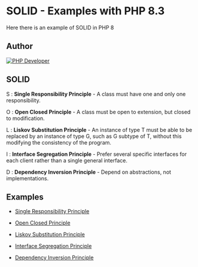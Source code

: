 # SOLID - Examples with PHP 8.3

Here there is an example of SOLID in PHP 8


## Author

[![PHP Developer](https://raw.githubusercontent.com/s-damian/medias/main/s-damian-logo-full-stack.webp)](https://github.com/s-damian)


## SOLID

S :
**Single Responsibility Principle** - A class must have one and only one responsibility.

O :
**Open Closed Principle** - A class must be open to extension, but closed to modification.

L :
**Liskov Substitution Principle** - An instance of type T must be able to be replaced by an instance of type G, such as G subtype of T, without this modifying the consistency of the program.

I :
**Interface Segregation Principle** - Prefer several specific interfaces for each client rather than a single general interface.

D :
**Dependency Inversion Principle** - Depend on abstractions, not implementations.


## Examples

* [Single Responsibility Principle](https://github.com/s-damian/solid-php/tree/master/src/1_single-responsibility-principle)

* [Open Closed Principle](https://github.com/s-damian/solid-php/tree/master/src/2_open-closed-principle)

* [Liskov Substitution Principle](https://github.com/s-damian/solid-php/tree/master/src/3_liskov-substitution-principle)

* [Interface Segregation Principle](https://github.com/s-damian/solid-php/tree/master/src/4_interface-segregation-principle)

* [Dependency Inversion Principle](https://github.com/s-damian/solid-php/tree/master/src/5_dependency-inversion-principle)
